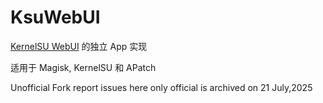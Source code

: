 # KsuWebUI

[KernelSU WebUI](https://kernelsu.org/guide/module-webui.html) 的独立 App 实现

适用于 Magisk, KernelSU 和 APatch 

Unofficial Fork report issues here only official is archived on 21 July,2025
